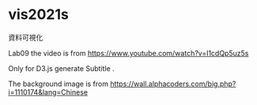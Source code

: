 # vis2021s
資料可視化

Lab09 the video is from https://www.youtube.com/watch?v=I1cdQp5uz5s

Only for D3.js generate Subtitle . 

The background image is from  https://wall.alphacoders.com/big.php?i=1110174&lang=Chinese
